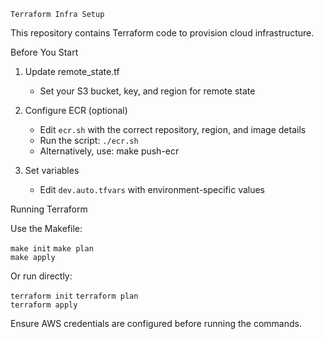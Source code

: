 ```Terraform Infra Setup```

This repository contains Terraform code to provision cloud infrastructure.

Before You Start

1. Update remote_state.tf  
   - Set your S3 bucket, key, and region for remote state

2. Configure ECR (optional)  
   - Edit ```ecr.sh``` with the correct repository, region, and image details  
   - Run the script: ```./ecr.sh```  
   - Alternatively, use: make push-ecr

3. Set variables  
   - Edit ```dev.auto.tfvars``` with environment-specific values

Running Terraform

Use the Makefile:

```make init``` 
```make plan```  
```make apply```

Or run directly:

```terraform init``` 
```terraform plan```  
```terraform apply```

Ensure AWS credentials are configured before running the commands.
